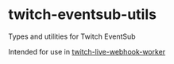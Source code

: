 # twitch-eventsub-utils
Types and utilities for Twitch EventSub

Intended for use in [twitch-live-webhook-worker](https://github.com/ducktrshessami/twitch-live-webhook-worker)
